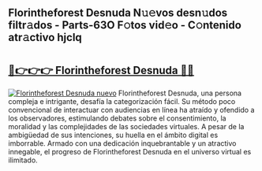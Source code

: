 ## Florintheforest Desnuda N𝚞𝚎vos desn𝚞dos filtr𝚊dos - Parts-63O F𝚘tos vid𝚎o - C𝚘ntenido atr𝚊ctivo hjclq

# <h2><a href="http://mbbjfe.tromn.icu/?c=Florintheforest+Desnuda">🔗👉👉👉 Florintheforest Desnuda 🔗🔗</a></h2>

[![Florintheforest Desnuda nuevo](https://i.imgur.com/pEAQMta.gif)](http://mbbjfe.tromn.icu/?c=Florintheforest+Desnuda)
Florintheforest Desnuda, una persona compleja e intrigante, desafía la categorización fácil. Su método poco convencional de interactuar con audiencias en línea ha atraído y ofendido a los observadores, estimulando debates sobre el consentimiento, la moralidad y las complejidades de las sociedades virtuales. A pesar de la ambigüedad de sus intenciones, su huella en el ámbito digital es imborrable. Armado con una dedicación inquebrantable y un atractivo innegable, el progreso de Florintheforest Desnuda en el universo virtual es ilimitado.
